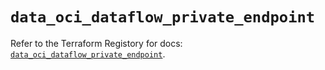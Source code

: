 # `data_oci_dataflow_private_endpoint`

Refer to the Terraform Registory for docs: [`data_oci_dataflow_private_endpoint`](https://registry.terraform.io/providers/oracle/oci/6.18.0/docs/data-sources/dataflow_private_endpoint).
